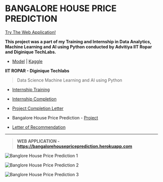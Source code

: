 # BANGALORE HOUSE PRICE PREDICTION
 [Try The Web Application!](https://bangalorehousepriceprediction.herokuapp.com)
 
 **This project was a part of my Training and Internship in Data Analytics, Machine Learning and AI using Python conducted by Advitiya IIT Ropar and  Diginique TechLabs.**

 - [Model](https://github.com/Amey-Thakur/BANGALORE-HOUSE-PRICE-PREDICTION/blob/main/BHPP/bangalore-house-price-prediction-model.ipynb) | [Kaggle](https://www.kaggle.com/ameythakur20/bangalore-house-price-prediction-model)

 **IIT ROPAR - Diginique Techlabs**

 >Data Science Machine Learning and AI using Python 
  
 - [Internship Training](https://github.com/Amey-Thakur/ACHIEVEMENTS/blob/main/Experience/IIT%20ROPAR%20-%20Diginique%20Techlabs/IIT%20ROPAR%20-%20Diginique%20Techlabs%20-%20Data%20Science%20Machine%20Learning%20and%20AI%20using%20Python%20-%20Training.pdf)
  
 - [Internship Completion](https://github.com/Amey-Thakur/ACHIEVEMENTS/blob/main/Experience/IIT%20ROPAR%20-%20Diginique%20Techlabs/IIT%20ROPAR%20-%20Diginique%20Techlabs%20-%20Data%20Science%20Machine%20Learning%20and%20AI%20using%20Python%20-%20Internship%20Completion%20Letter.pdf) 
  
 - [Project Completion Letter](https://github.com/Amey-Thakur/ACHIEVEMENTS/blob/main/Experience/IIT%20ROPAR%20-%20Diginique%20Techlabs/IIT%20ROPAR%20-%20Diginique%20Techlabs%20-%20Data%20Science%20Machine%20Learning%20and%20AI%20using%20Python%20-%20Project%20Completion%20Letter.pdf) 
  
 - Bangalore House Price Prediction - [Project](https://github.com/Amey-Thakur/BANGALORE-HOUSE-PRICE-PREDICTION) 
  
 - [Letter of Recommendation](https://github.com/Amey-Thakur/ACHIEVEMENTS/blob/main/Experience/IIT%20ROPAR%20-%20Diginique%20Techlabs/IIT%20ROPAR%20-%20Diginique%20Techlabs%20-%20Data%20Science%20Machine%20Learning%20and%20AI%20using%20Python%20-%20Letter%20of%20Recommendation.pdf) 

---

 >**WEB APPLICATION - https://bangalorehousepriceprediction.herokuapp.com**

![Banglore House Price Prediction 1](https://user-images.githubusercontent.com/54937357/128641386-cb5a6018-91f9-48f4-b685-2a2b2fc0ff8b.png)

![Banglore House Price Prediction 2](https://user-images.githubusercontent.com/54937357/128641396-4c5bd0e4-3148-4cf8-859b-c10cf3a5011e.png)

![Banglore House Price Prediction 3](https://user-images.githubusercontent.com/54937357/128641400-630ead62-0abc-4858-991e-af7e5cac7b69.png)
